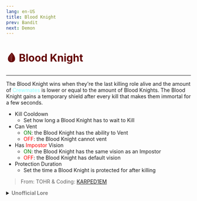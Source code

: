 ```yaml
---
lang: en-US
title: Blood Knight
prev: Bandit
next: Demon
---
```


# <font color="#630000">🩸 <b>Blood Knight</b></font> <Badge text="Killing" type="tip" vertical="middle"/>
---

The Blood Knight wins when they're the last killing role alive and the amount of <font color=#8cffff>Crewmates</font> is lower or equal to the amount of Blood Knights. The Blood Knight gains a temporary shield after every kill that makes them immortal for a few seconds.
* Kill Cooldown
  * Set how long a Blood Knight has to wait to Kill
* Can Vent
  * <font color=green>ON</font>: the Blood Knight has the ability to Vent
  * <font color=red>OFF</font>: the Blood Knight cannot vent
* Has <font color=red>Impostor</font> Vision
  * <font color=green>ON</font>: the Blood Knight has the same vision as an Impostor
  * <font color=red>OFF</font>: the Blood Knight has default vision
* Protection Duration
  * Set the time a Blood Knight is protected for after killing

> From: TOHR & Coding: [KARPED1EM](https://github.com/KARPED1EM)

<details>
<summary><b><font color=gray>Unofficial Lore</font></b></summary>

Placeholder: This role is a ROLE OH EM GOSH
> Submitted by: Member
</details>